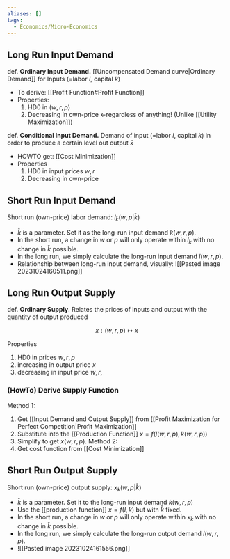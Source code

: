 ```yaml
---
aliases: []
tags:
  - Economics/Micro-Economics
---
```

## Long Run Input Demand

def. **Ordinary Input Demand.** [[Uncompensated Demand curve|Ordinary Demand]] for Inputs (=labor $l$, capital $k$)
- To derive: [[Profit Function#Profit Function]]
- Properties:
	1. HD0 in $(w,r,p)$
	2. Decreasing in own-price ←regardless of anything! (Unlike [[Utility Maximization]])

def. **Conditional Input Demand.** Demand of input (=labor $l$, capital $k$) in order to produce a certain level out output $\bar{x}$
- HOWTO get: [[Cost Minimization]]
- Properties
	1. HD0 in input prices $w,r$
	2. Decreasing in own-price

## Short Run Input Demand

Short run (own-price) labor demand: $l_{\bar{k}}(w,p|\bar{k})$
- $\bar{k}$ is a parameter. Set it as the long-run input demand $k(w,r,p)$.
- In the short run, a change in $w$ or $p$ will only operate within $l_{\bar{k}}$ with no change in $\bar{k}$ possible.
- In the long run, we simply calculate the long-run input demand $l(w,r,p)$.
- Relationship between long-run input demand, visually: ![[Pasted image 20231024160511.png]]

## Long Run Output Supply

def. **Ordinary Supply**. Relates the prices of inputs and output with the quantity of output produced

$$
x:(w,r,p)\mapsto x
$$

Properties
1. HD0 in prices $w,r,p$
2. increasing in output price $x$
3. decreasing in input price $w,r,$

### (HowTo) Derive Supply Function
Method 1:
1. Get [[Input Demand and Output Supply]] from [[Profit Maximization for Perfect Competition|Profit Maximization]]
2. Substitute into the [[Production Function]] $x=f(l(w,r,p),k(w,r,p))$
3. Simplify to get $x(w,r,p)$.
Method 2:
4. Get cost function from [[Cost Minimization]]

## Short Run Output Supply

Short run (own-price) output supply: $x_{\bar{k}}(w,p|\bar{k})$
- $\bar{k}$ is a parameter. Set it to the long-run input demand $k(w,r,p)$
- Use the [[production function]] $x=f(l,k)$ but with $\bar{k}$ fixed.
- In the short run, a change in $w$ or $p$ will only operate within $x_{\bar{k}}$ with no change in $\bar{k}$ possible.
- In the long run, we simply calculate the long-run output demand $l(w,r,p)$.
- ![[Pasted image 20231024161556.png]]
